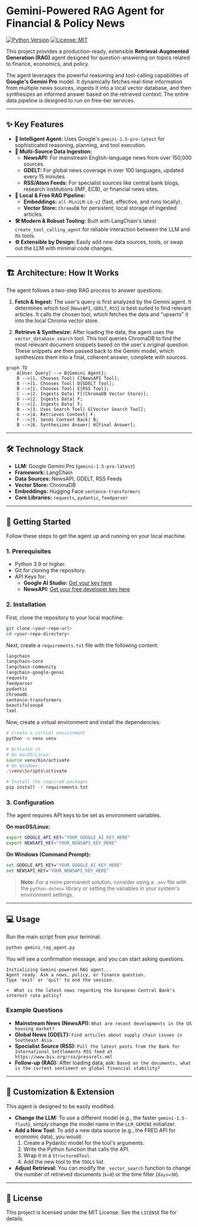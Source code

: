# Gemini-Powered RAG Agent for Financial & Policy News

[![Python Version](https://img.shields.io/badge/Python-3.9+-blue.svg)](https://www.python.org/downloads/)
[![License: MIT](https://img.shields.io/badge/License-MIT-yellow.svg)](https://opensource.org/licenses/MIT)

This project provides a production-ready, extensible **Retrieval-Augmented Generation (RAG)** agent designed for question-answering on topics related to finance, economics, and policy.

The agent leverages the powerful reasoning and tool-calling capabilities of **Google's Gemini Pro** model. It dynamically fetches real-time information from multiple news sources, ingests it into a local vector database, and then synthesizes an informed answer based on the retrieved context. The entire data pipeline is designed to run on free-tier services.

---

## ✨ Key Features

*   **🧠 Intelligent Agent:** Uses Google's `gemini-1.5-pro-latest` for sophisticated reasoning, planning, and tool execution.
*   **🔌 Multi-Source Data Ingestion:**
    *   **NewsAPI:** For mainstream English-language news from over 150,000 sources.
    *   **GDELT:** For global news coverage in over 100 languages, updated every 15 minutes.
    *   **RSS/Atom Feeds:** For specialist sources like central bank blogs, research institutions (IMF, ECB), or financial news sites.
*   **🚀 Local & Free RAG Pipeline:**
    *   **Embeddings:** `all-MiniLM-L6-v2` (fast, effective, and runs locally).
    *   **Vector Store:** `ChromaDB` for persistent, local storage of ingested articles.
*   **🛠️ Modern & Robust Tooling:** Built with LangChain's latest `create_tool_calling_agent` for reliable interaction between the LLM and its tools.
*   **⚙️ Extensible by Design:** Easily add new data sources, tools, or swap out the LLM with minimal code changes.

---

## 🏗️ Architecture: How It Works

The agent follows a two-step RAG process to answer questions:

1.  **Fetch & Ingest:** The user's query is first analyzed by the Gemini agent. It determines which tool (`NewsAPI`, `GDELT`, `RSS`) is best suited to find relevant articles. It calls the chosen tool, which fetches the data and "upserts" it into the local Chroma vector store.

2.  **Retrieve & Synthesize:** After loading the data, the agent uses the `vector_database_search` tool. This tool queries ChromaDB to find the most relevant document snippets based on the user's original question. These snippets are then passed back to the Gemini model, which synthesizes them into a final, coherent answer, complete with sources.

```mermaid
graph TD
    A[User Query] --> B{Gemini Agent};
    B -->|1. Chooses Tool| C[NewsAPI Tool];
    B -->|1. Chooses Tool| D[GDELT Tool];
    B -->|1. Chooses Tool| E[RSS Tool];
    C -->|2. Ingests Data| F[(ChromaDB Vector Store)];
    D -->|2. Ingests Data| F;
    E -->|2. Ingests Data| F;
    B -->|3. Uses Search Tool| G[Vector Search Tool];
    G -->|4. Retrieves Context| F;
    F -->|5. Sends Context Back| B;
    B -->|6. Synthesizes Answer| H[Final Answer];
```

---

## 🛠️ Technology Stack

*   **LLM:** Google Gemini Pro (`gemini-1.5-pro-latest`)
*   **Framework:** LangChain
*   **Data Sources:** NewsAPI, GDELT, RSS Feeds
*   **Vector Store:** ChromaDB
*   **Embeddings:** Hugging Face `sentence-transformers`
*   **Core Libraries:** `requests`, `pydantic`, `feedparser`

---

## 🚀 Getting Started

Follow these steps to get the agent up and running on your local machine.

### 1. Prerequisites

*   Python 3.9 or higher.
*   Git for cloning the repository.
*   API Keys for:
    *   **Google AI Studio:** [Get your key here](https://aistudio.google.com/app/apikey)
    *   **NewsAPI:** [Get your free developer key here](https://newsapi.org/)

### 2. Installation

First, clone the repository to your local machine:
```bash
git clone <your-repo-url>
cd <your-repo-directory>
```

Next, create a `requirements.txt` file with the following content:
```txt
langchain
langchain-core
langchain-community
langchain-google-genai
requests
feedparser
pydantic
chromadb
sentence-transformers
beautifulsoup4
lxml
```

Now, create a virtual environment and install the dependencies:
```bash
# Create a virtual environment
python -m venv venv

# Activate it
# On macOS/Linux:
source venv/bin/activate
# On Windows:
.\venv\Scripts\activate

# Install the required packages
pip install -r requirements.txt
```

### 3. Configuration

The agent requires API keys to be set as environment variables.

**On macOS/Linux:**
```bash
export GOOGLE_API_KEY="YOUR_GOOGLE_AI_KEY_HERE"
export NEWSAPI_KEY="YOUR_NEWSAPI_KEY_HERE"
```

**On Windows (Command Prompt):**
```bash
set GOOGLE_API_KEY="YOUR_GOOGLE_AI_KEY_HERE"
set NEWSAPI_KEY="YOUR_NEWSAPI_KEY_HERE"
```
> **Note:** For a more permanent solution, consider using a `.env` file with the `python-dotenv` library or setting the variables in your system's environment settings.

---

## 💻 Usage

Run the main script from your terminal:
```bash
python gemini_rag_agent.py
```

You will see a confirmation message, and you can start asking questions.

```
Initializing Gemini-powered RAG agent...
Agent ready. Ask a news, policy, or finance question.
Type 'exit' or 'quit' to end the session.

➜  What is the latest news regarding the European Central Bank's interest rate policy?
```

### Example Questions

*   **Mainstream News (NewsAPI):** `What are recent developments in the US housing market?`
*   **Global News (GDELT):** `Find articles about supply chain issues in Southeast Asia.`
*   **Specialist Source (RSS):** `Pull the latest posts from the Bank for International Settlements RSS feed at https://www.bis.org/rss/pressrels.xml`
*   **Follow-up (RAG):** After loading data, ask: `Based on the documents, what is the current sentiment on global financial stability?`

---

## 🔧 Customization & Extension

This agent is designed to be easily modified.

*   **Change the LLM:** To use a different model (e.g., the faster `gemini-1.5-flash`), simply change the model name in the `LLM_GEMINI` initializer.
*   **Add a New Tool:** To add a new data source (e.g., the FRED API for economic data), you would:
    1.  Create a Pydantic model for the tool's arguments.
    2.  Write the Python function that calls the API.
    3.  Wrap it in a `StructuredTool`.
    4.  Add the new tool to the `TOOLS` list.
*   **Adjust Retrieval:** You can modify the `_vector_search` function to change the number of retrieved documents (`k=8`) or the time filter (`days=30`).

---

## 📜 License

This project is licensed under the MIT License. See the `LICENSE` file for details.
